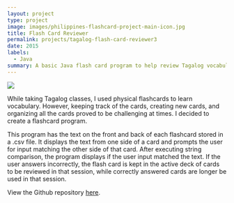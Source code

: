 ```yaml
---
layout: project
type: project
image: images/philippines-flashcard-project-main-icon.jpg
title: Flash Card Reviewer
permalink: projects/tagalog-flash-card-reviewer3
date: 2015
labels:
  - Java
summary: A basic Java flash card program to help review Tagalog vocabulary.
---
```



<img class="ui medium right floated rounded image" src="../images/philippines-flashcard-project-program-example.png">


While taking Tagalog classes, I used physical flashcards to learn vocabulary. However, keeping track of the cards, creating new cards, and organizing all the cards
proved to be challenging at times. I decided to create a flashcard program. 

This program has the text on the front and back of each flashcard stored in a .csv file. It displays the text from one side of a card and prompts the user for input matching the other 
side of that card. After executing string comparison, the program displays if the user input matched the text. If the user answers incorrectly, the flash card is kept in the active deck 
of cards to be reviewed in that session, while correctly answered cards are longer be used in that session.

View the Github repository [here](https://github.com/matthew-schultz/FlashCardProgram).




